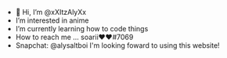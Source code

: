 - 👋 Hi, I’m @xXItzAlyXx
- I’m interested in anime 
- I’m currently learning how to code things 
- How to reach me ... soarii❤❤#7069 
- Snapchat: @alysaltboi
I'm looking foward to using this website!
